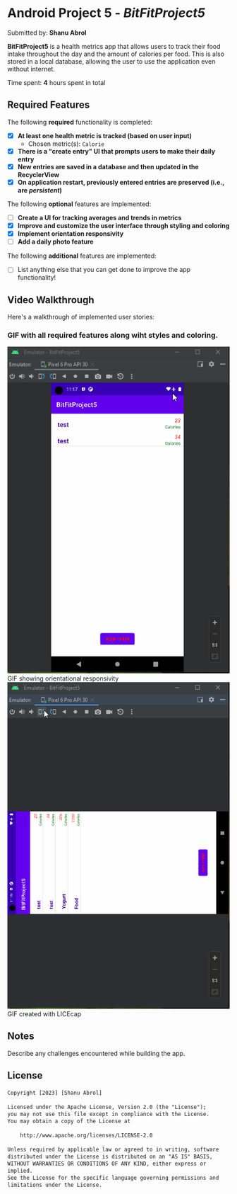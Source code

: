 # Android Project 5 - *BitFitProject5*

Submitted by: **Shanu Abrol**

**BitFitProject5** is a health metrics app that allows users to track their food intake throughout the day and the amount of calories per food.
This is also stored in a local database, allowing the user to use the application even without internet.

Time spent: **4** hours spent in total

## Required Features

The following **required** functionality is completed:

- [X] **At least one health metric is tracked (based on user input)**
  - Chosen metric(s): `Calorie`
- [X] **There is a "create entry" UI that prompts users to make their daily entry**
- [X] **New entries are saved in a database and then updated in the RecyclerView**
- [X] **On application restart, previously entered entries are preserved (i.e., are *persistent*)**
 
The following **optional** features are implemented:

- [ ] **Create a UI for tracking averages and trends in metrics**
- [X] **Improve and customize the user interface through styling and coloring**
- [X] **Implement orientation responsivity**
- [ ] **Add a daily photo feature**

The following **additional** features are implemented:

- [ ] List anything else that you can get done to improve the app functionality!

## Video Walkthrough

Here's a walkthrough of implemented user stories:
### GIF with all required features along wiht styles and coloring.
<img src='https://github.com/ShanuA123/BitFitProject5/blob/master/Project5_GIF.gif'/>
GIF showing orientational responsivity
<img src='https://github.com/ShanuA123/BitFitProject5/blob/master/Project5_Landscape_GIF.gif'/>
<!-- Replace this with whatever GIF tool you used! -->
GIF created with LICEcap
<!-- Recommended tools:
[Kap](https://getkap.co/) for macOS
[ScreenToGif](https://www.screentogif.com/) for Windows
[peek](https://github.com/phw/peek) for Linux. -->

## Notes

Describe any challenges encountered while building the app.

## License

    Copyright [2023] [Shanu Abrol]

    Licensed under the Apache License, Version 2.0 (the "License");
    you may not use this file except in compliance with the License.
    You may obtain a copy of the License at

        http://www.apache.org/licenses/LICENSE-2.0

    Unless required by applicable law or agreed to in writing, software
    distributed under the License is distributed on an "AS IS" BASIS,
    WITHOUT WARRANTIES OR CONDITIONS OF ANY KIND, either express or implied.
    See the License for the specific language governing permissions and
    limitations under the License.
